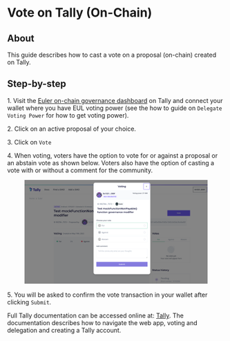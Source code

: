 # Vote on Tally (On-Chain)

## About

This guide describes how to cast a vote on a proposal (on-chain) created on Tally.

## Step-by-step

1\. Visit the [Euler on-chain governance dashboard](https://www.tally.xyz/governance/eip155:1:0xd8E2114f6bCbaee83CDEB1bD6650a28BBcF144D5) on Tally and connect your wallet where you have EUL voting power (see the how to guide on `Delegate Voting Power` for how to get voting power).

2\. Click on an active proposal of your choice.

3\. Click on `Vote`

4\. When voting, voters have the option to vote for or against a proposal or an abstain vote as shown below. Voters also have the option of casting a vote with or without a comment for the community.

<figure><img src="../../.gitbook/governance/vote_for.png" alt=""><figcaption></figcaption></figure>

5\. You will be asked to confirm the vote transaction in your wallet after clicking `Submit`.

Full Tally documentation can be accessed online at: [Tally](https://docs.withtally.com). The documentation describes how to navigate the web app, voting and delegation and creating a Tally account.
